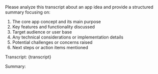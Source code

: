 Please analyze this transcript about an app idea and provide a structured summary focusing on:
1. The core app concept and its main purpose
2. Key features and functionality discussed
3. Target audience or user base
4. Any technical considerations or implementation details
5. Potential challenges or concerns raised
6. Next steps or action items mentioned

Transcript:
{transcript}

Summary: 